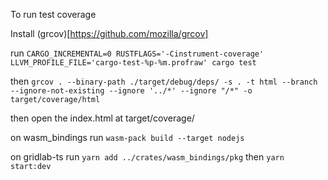 To run test coverage

Install (grcov)[https://github.com/mozilla/grcov]

run
`CARGO_INCREMENTAL=0 RUSTFLAGS='-Cinstrument-coverage' LLVM_PROFILE_FILE='cargo-test-%p-%m.profraw' cargo test`

then
`grcov . --binary-path ./target/debug/deps/ -s . -t html --branch --ignore-not-existing --ignore '../*' --ignore "/*" -o target/coverage/html`

then open the index.html at target/coverage/

on wasm_bindings run `wasm-pack build --target nodejs`

on gridlab-ts run `yarn add ../crates/wasm_bindings/pkg` then `yarn start:dev`